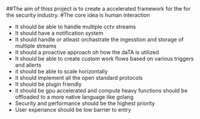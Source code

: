 ##The aim of thiss project is to create a accelerated framework for the for the security industry.
#The core idea is human interaction
- It should be able to handle multiple cctv streams
- It should have a notification system
- It should handle or atleast orchastrate the ingesstion and storage of multiple streams
- It should a proactive approach oh how the daTA is utilized
- It should be able to create custom work flows based on various triggers and allerts
- it should be able to scale horizontally
- it should implement all the open standard protocols
- It should be plugin friendly
-  it should be gpu accelerated and compute heavy functions should be offloaded to a more native language like golang
-  Security and performance should be the highest priority
-  User experiance should be  low barrier to entry
